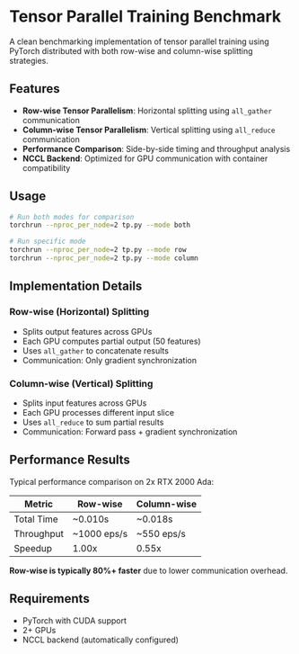 # Tensor Parallel Training Benchmark

A clean benchmarking implementation of tensor parallel training using PyTorch distributed with both row-wise and column-wise splitting strategies.

## Features

- **Row-wise Tensor Parallelism**: Horizontal splitting using `all_gather` communication
- **Column-wise Tensor Parallelism**: Vertical splitting using `all_reduce` communication  
- **Performance Comparison**: Side-by-side timing and throughput analysis
- **NCCL Backend**: Optimized for GPU communication with container compatibility

## Usage

```bash
# Run both modes for comparison
torchrun --nproc_per_node=2 tp.py --mode both

# Run specific mode
torchrun --nproc_per_node=2 tp.py --mode row
torchrun --nproc_per_node=2 tp.py --mode column
```

## Implementation Details

### Row-wise (Horizontal) Splitting
- Splits output features across GPUs
- Each GPU computes partial output (50 features)
- Uses `all_gather` to concatenate results
- Communication: Only gradient synchronization

### Column-wise (Vertical) Splitting  
- Splits input features across GPUs
- Each GPU processes different input slice
- Uses `all_reduce` to sum partial results
- Communication: Forward pass + gradient synchronization

## Performance Results

Typical performance comparison on 2x RTX 2000 Ada:

| Metric | Row-wise | Column-wise |
|--------|----------|-------------|
| Total Time | ~0.010s | ~0.018s |
| Throughput | ~1000 eps/s | ~550 eps/s |
| Speedup | 1.00x | 0.55x |

**Row-wise is typically 80%+ faster** due to lower communication overhead.

## Requirements

- PyTorch with CUDA support
- 2+ GPUs
- NCCL backend (automatically configured)